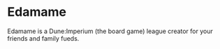 # Edamame
Edamame is a Dune:Imperium (the board game) league creator for your friends and family fueds.
